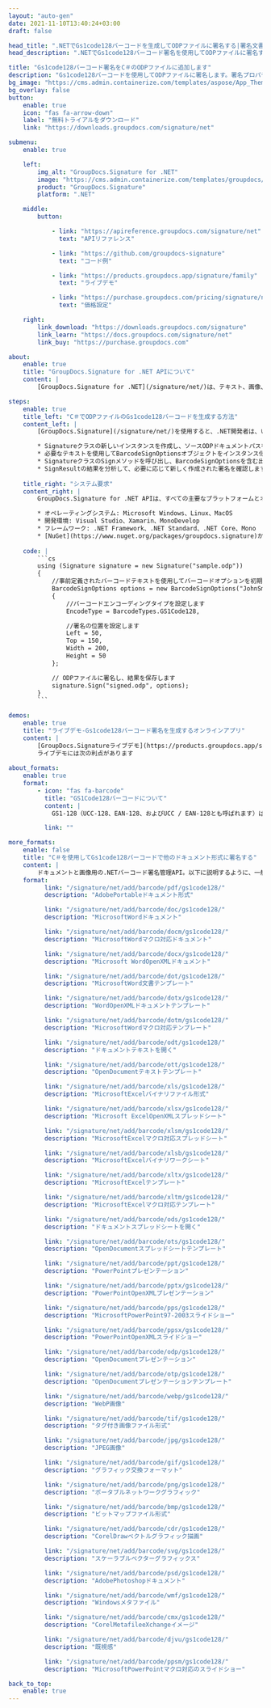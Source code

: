 ```yaml
---
layout: "auto-gen"
date: 2021-11-10T13:40:24+03:00
draft: false

head_title: ".NETでGs1code128バーコードを生成してODPファイルに署名する|署名文書"
head_description: ".NETでGs1code128バーコード署名を使用してODPファイルに署名する-人気のあるビジネスドキュメントや画像ファイル形式にバーコードを追加する."

title: "Gs1code128バーコード署名をC＃のODPファイルに追加します"
description: "Gs1code128バーコードを使用してODPファイルに署名します。署名プロパティを操作し、ニーズに合ったドキュメント内で高度な署名オプションを設定します."
bg_image: "https://cms.admin.containerize.com/templates/aspose/App_Themes/V3/images/bg/header1.png"
bg_overlay: false
button:
    enable: true
    icon: "fas fa-arrow-down"
    label: "無料トライアルをダウンロード"
    link: "https://downloads.groupdocs.com/signature/net"

submenu:
    enable: true

    left:
        img_alt: "GroupDocs.Signature for .NET"
        image: "https://cms.admin.containerize.com/templates/groupdocs/images/product-logos/90x90-noborder/groupdocs-signature-net.png"
        product: "GroupDocs.Signature"
        platform: ".NET"

    middle:
        button:

            - link: "https://apireference.groupdocs.com/signature/net"
              text: "APIリファレンス"

            - link: "https://github.com/groupdocs-signature"
              text: "コード例"

            - link: "https://products.groupdocs.app/signature/family"
              text: "ライブデモ"

            - link: "https://purchase.groupdocs.com/pricing/signature/net"
              text: "価格設定"

    right:
        link_download: "https://downloads.groupdocs.com/signature"
        link_learn: "https://docs.groupdocs.com/signature/net"
        link_buy: "https://purchase.groupdocs.com"

about:
    enable: true
    title: "GroupDocs.Signature for .NET APIについて"
    content: |
        [GroupDocs.Signature for .NET](/signature/net/)は、テキスト、画像、バーコード、スタンプ、フォームフィールド、QRコード、メタデータなどのさまざまな署名タイプを使用してデジタルドキュメントに電子署名するネイティブ.NETAPIです。ユーザーは、PDF、Microsoft Word、Excelワークシート、PowerPointプレゼンテーション、Adobe Photoshop、メタファイル、および画像ファイル形式内のデジタル署名を追加、編集、検証、削除、および検索でき、必要に応じて署名プロパティをカスタマイズするための追加サポートがあります。

steps:
    enable: true
    title_left: "C＃でODPファイルのGs1code128バーコードを生成する方法"
    content_left: |
        [GroupDocs.Signature](/signature/net/)を使用すると、.NET開発者は、いくつかの簡単な手順を実行することで、アプリケーション内のODPファイルにGs1code128バーコードを簡単に追加できます。

        * Signatureクラスの新しいインスタンスを作成し、ソースODPドキュメントパスをコンストラクターパラメーターとして渡します。
        * 必要なテキストを使用してBarcodeSignOptionsオブジェクトをインスタンス化し、EncodeTypeプロパティをGS1Code128に設定します。
        * SignatureクラスのSignメソッドを呼び出し、BarcodeSignOptionsを含む出力ODPファイル名を渡します。
        * SignResultの結果を分析して、必要に応じて新しく作成された署名を確認します。
        
    title_right: "システム要求"
    content_right: |
        GroupDocs.Signature for .NET APIは、すべての主要なプラットフォームとオペレーティングシステムでサポートされています。以下のコードを実行する前に、システムに次の前提条件がインストールされていることを確認してください。

        * オペレーティングシステム: Microsoft Windows、Linux、MacOS
        * 開発環境: Visual Studio、Xamarin、MonoDevelop
        * フレームワーク: .NET Framework、.NET Standard、.NET Core、Mono
        * [NuGet](https://www.nuget.org/packages/groupdocs.signature)からGroupDocs.Signaturefor.NETの最新バージョンをダウンロードします
        
    code: |
        ```cs
        using (Signature signature = new Signature("sample.odp"))
        {
            //事前定義されたバーコードテキストを使用してバーコードオプションを初期化します
            BarcodeSignOptions options = new BarcodeSignOptions("JohnSmith")
            {
                //バーコードエンコーディングタイプを設定します
                EncodeType = BarcodeTypes.GS1Code128,

                //署名の位置を設定します
                Left = 50,
                Top = 150,
                Width = 200,
                Height = 50
            };

            // ODPファイルに署名し、結果を保存します 
            signature.Sign("signed.odp", options);
        }
        ```
        
demos:
    enable: true
    title: "ライブデモ-Gs1code128バーコード署名を生成するオンラインアプリ"
    content: |
        [GroupDocs.Signatureライブデモ](https://products.groupdocs.app/signature/family)サイトにアクセスして、今すぐGs1code128バーコードをODPファイルに追加してください。  
        ライブデモには次の利点があります
        
about_formats:
    enable: true
    format:
        - icon: "fas fa-barcode"
          title: "GS1Code128バーコードについて"
          content: |
            GS1-128（UCC-128、EAN-128、およびUCC / EAN-128とも呼ばれます）は、GS1仕様に準拠するCode128のバリアントです。標準のCode128とは異なり、GS1-128は開始文字の後に機能コード1（FNC1）文字を自動的に挿入するため、アプリケーションIDをシンボルに挿入して、「ベストビフォア」の日付、バッチ番号、数量、重量などのデータをエンコードできます。 。

          link: ""

more_formats:
    enable: false
    title: "C＃を使用してGs1code128バーコードで他のドキュメント形式に署名する"
    content: |
        ドキュメントと画像用の.NETバーコード署名管理API。以下に説明するように、一般的なファイル形式のいくつかにバーコード署名を追加します。
    format: 
          link: "/signature/net/add/barcode/pdf/gs1code128/"
          description: "AdobePortableドキュメント形式"

          link: "/signature/net/add/barcode/doc/gs1code128/"
          description: "MicrosoftWordドキュメント"

          link: "/signature/net/add/barcode/docm/gs1code128/"
          description: "MicrosoftWordマクロ対応ドキュメント"

          link: "/signature/net/add/barcode/docx/gs1code128/"
          description: "Microsoft WordOpenXMLドキュメント"

          link: "/signature/net/add/barcode/dot/gs1code128/"
          description: "MicrosoftWord文書テンプレート"

          link: "/signature/net/add/barcode/dotx/gs1code128/"
          description: "WordOpenXMLドキュメントテンプレート"

          link: "/signature/net/add/barcode/dotm/gs1code128/"
          description: "MicrosoftWordマクロ対応テンプレート"       

          link: "/signature/net/add/barcode/odt/gs1code128/"
          description: "ドキュメントテキストを開く"

          link: "/signature/net/add/barcode/ott/gs1code128/"
          description: "OpenDocumentテキストテンプレート"

          link: "/signature/net/add/barcode/xls/gs1code128/"
          description: "MicrosoftExcelバイナリファイル形式"

          link: "/signature/net/add/barcode/xlsx/gs1code128/"
          description: "Microsoft ExcelOpenXMLスプレッドシート"

          link: "/signature/net/add/barcode/xlsm/gs1code128/"
          description: "MicrosoftExcelマクロ対応スプレッドシート"

          link: "/signature/net/add/barcode/xlsb/gs1code128/"
          description: "MicrosoftExcelバイナリワークシート"

          link: "/signature/net/add/barcode/xltx/gs1code128/"
          description: "MicrosoftExcelテンプレート"

          link: "/signature/net/add/barcode/xltm/gs1code128/"
          description: "MicrosoftExcelマクロ対応テンプレート"

          link: "/signature/net/add/barcode/ods/gs1code128/"
          description: "ドキュメントスプレッドシートを開く"

          link: "/signature/net/add/barcode/ots/gs1code128/"
          description: "OpenDocumentスプレッドシートテンプレート"

          link: "/signature/net/add/barcode/ppt/gs1code128/"
          description: "PowerPointプレゼンテーション"

          link: "/signature/net/add/barcode/pptx/gs1code128/"
          description: "PowerPointOpenXMLプレゼンテーション"

          link: "/signature/net/add/barcode/pps/gs1code128/"
          description: "MicrosoftPowerPoint97-2003スライドショー"

          link: "/signature/net/add/barcode/ppsx/gs1code128/"
          description: "PowerPointOpenXMLスライドショー"                              

          link: "/signature/net/add/barcode/odp/gs1code128/"
          description: "OpenDocumentプレゼンテーション"

          link: "/signature/net/add/barcode/otp/gs1code128/"
          description: "OpenDocumentプレゼンテーションテンプレート"

          link: "/signature/net/add/barcode/webp/gs1code128/"
          description: "WebP画像"

          link: "/signature/net/add/barcode/tif/gs1code128/"
          description: "タグ付き画像ファイル形式"

          link: "/signature/net/add/barcode/jpg/gs1code128/"
          description: "JPEG画像"

          link: "/signature/net/add/barcode/gif/gs1code128/"
          description: "グラフィック交換フォーマット"

          link: "/signature/net/add/barcode/png/gs1code128/"
          description: "ポータブルネットワークグラフィック"

          link: "/signature/net/add/barcode/bmp/gs1code128/"
          description: "ビットマップファイル形式"

          link: "/signature/net/add/barcode/cdr/gs1code128/"
          description: "CorelDrawベクトルグラフィック描画"

          link: "/signature/net/add/barcode/svg/gs1code128/"
          description: "スケーラブルベクターグラフィックス"

          link: "/signature/net/add/barcode/psd/gs1code128/"
          description: "AdobePhotoshopドキュメント"

          link: "/signature/net/add/barcode/wmf/gs1code128/"
          description: "Windowsメタファイル"        

          link: "/signature/net/add/barcode/cmx/gs1code128/"
          description: "CorelMetafileeXchangeイメージ"

          link: "/signature/net/add/barcode/djvu/gs1code128/"
          description: "既視感"

          link: "/signature/net/add/barcode/ppsm/gs1code128/"
          description: "MicrosoftPowerPointマクロ対応のスライドショー"

back_to_top:
    enable: true
---
```

